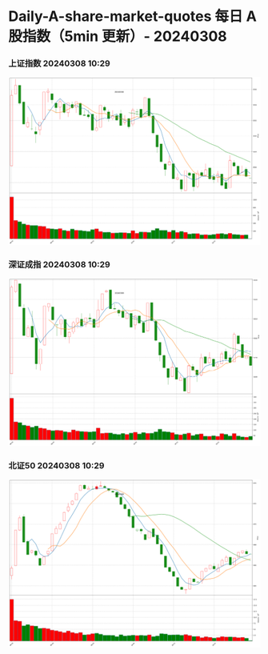 
# Daily-A-share-market-quotes 每日 A 股指数（5min 更新）- 20240308

### 上证指数 20240308 10:29
![](./fig/2024/3/20240308-sh000001.png)

### 深证成指 20240308 10:29
![](./fig/2024/3/20240308-sz399001.png)

### 北证50 20240308 10:29
![](./fig/2024/3/20240308-bj899050.png)
